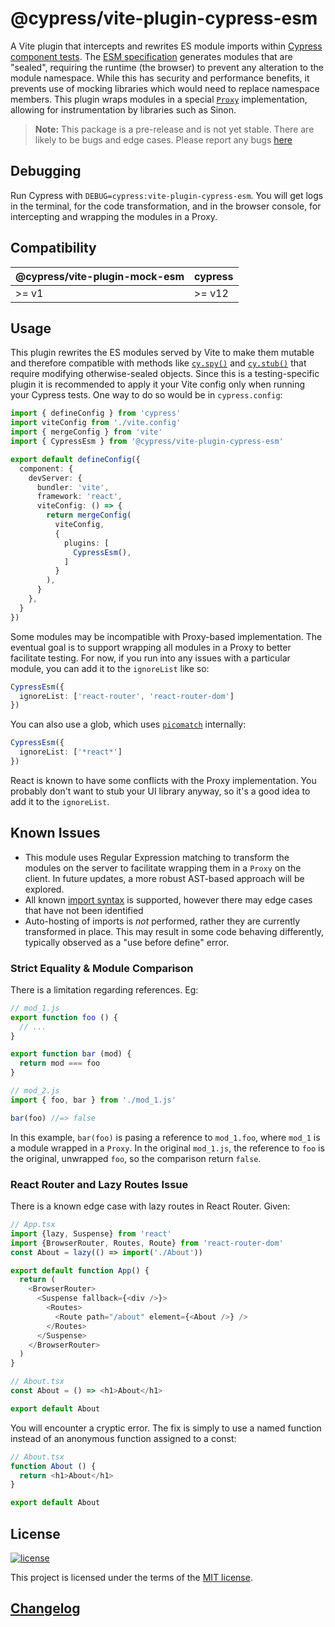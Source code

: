 # @cypress/vite-plugin-cypress-esm

A Vite plugin that intercepts and rewrites ES module imports within [Cypress component tests](https://docs.cypress.io/guides/component-testing/overview). The [ESM specification](https://tc39.es/ecma262/#sec-modules) generates modules that are "sealed", requiring the runtime (the browser) to prevent any alteration to the module namespace. While this has security and performance benefits, it prevents use of mocking libraries which would need to replace namespace members. This plugin wraps modules in a special [`Proxy`](https://developer.mozilla.org/en-US/docs/Web/JavaScript/Reference/Global_Objects/Proxy) implementation, allowing for instrumentation by libraries such as Sinon.

> **Note:** This package is a pre-release and is not yet stable. There are likely to be bugs and edge cases. Please report any bugs [here](https://github.com/cypress-io/cypress/issues/new?labels=npm:%20@cypress/vite-plugin-cypress-esm)

## Debugging

Run Cypress with `DEBUG=cypress:vite-plugin-cypress-esm`. You will get logs in the terminal, for the code transformation, and in the browser console, for intercepting and wrapping the modules in a Proxy. 
## Compatibility

| @cypress/vite-plugin-mock-esm | cypress |
| ------------------------ | ------- |
| >= v1                    | >= v12  |

## Usage

This plugin rewrites the ES modules served by Vite to make them mutable and therefore compatible with methods like [`cy.spy()`](https://docs.cypress.io/api/commands/spy) and [`cy.stub()`](https://docs.cypress.io/api/commands/stub) that require modifying otherwise-sealed objects. Since this is a testing-specific plugin it is recommended to apply it your Vite config only when running your Cypress tests. One way to do so would be in `cypress.config`:

```ts
import { defineConfig } from 'cypress'
import viteConfig from './vite.config'
import { mergeConfig } from 'vite'
import { CypressEsm } from '@cypress/vite-plugin-cypress-esm'

export default defineConfig({
  component: {
    devServer: {
      bundler: 'vite',
      framework: 'react',
      viteConfig: () => {
        return mergeConfig(
          viteConfig,
          {
            plugins: [
              CypressEsm(),
            ]
          }
        ),
      }
    },
  }
})
```

Some modules may be incompatible with Proxy-based implementation. The eventual goal is to support wrapping all modules in a Proxy to better facilitate testing. For now, if you run into any issues with a particular module, you can add it to the `ignoreList` like so:

```ts
CypressEsm({
  ignoreList: ['react-router', 'react-router-dom']
})
```

You can also use a glob, which uses [`picomatch`](https://github.com/micromatch/picomatch) internally:

```ts
CypressEsm({
  ignoreList: ['*react*']
})
```

React is known to have some conflicts with the Proxy implementation. You probably don't want to stub your UI library anyway, so it's a good idea to add it to the `ignoreList`.

## Known Issues

* This module uses Regular Expression matching to transform the modules on the server to facilitate wrapping them in a `Proxy` on the client. In future updates, a more robust AST-based approach will be explored. 
* All known [import syntax](https://developer.mozilla.org/en-US/docs/Web/JavaScript/Reference/Statements/import) is supported, however there may edge cases that have not been identified
* Auto-hosting of imports is *not* performed, rather they are currently transformed in place. This may result in some code behaving differently, typically observed as a "use before define" error.

### Strict Equality & Module Comparison

There is a limitation regarding references. Eg:

```js
// mod_1.js
export function foo () {
  // ...
}

export function bar (mod) {
  return mod === foo 
}

// mod_2.js
import { foo, bar } from './mod_1.js'

bar(foo) //=> false
```

In this example, `bar(foo)` is pasing a reference to `mod_1.foo`, where `mod_1` is a module wrapped in a `Proxy`. In the original `mod_1.js`, the reference to `foo` is the original, unwrapped `foo`, so the comparison return `false`.


### React Router and Lazy Routes Issue

There is a known edge case with lazy routes in React Router. Given:

```ts
// App.tsx
import {lazy, Suspense} from 'react'
import {BrowserRouter, Routes, Route} from 'react-router-dom'
const About = lazy(() => import('./About'))

export default function App() {
  return (
    <BrowserRouter>
      <Suspense fallback={<div />}>
        <Routes>
          <Route path="/about" element={<About />} />
        </Routes>
      </Suspense>
    </BrowserRouter>
  )
}

// About.tsx
const About = () => <h1>About</h1>

export default About
```

You will encounter a cryptic error. The fix is simply to use a named function instead of an anonymous function assigned to a const:

```ts
// About.tsx
function About () {
  return <h1>About</h1>
}

export default About
```

## License

[![license](https://img.shields.io/badge/license-MIT-green.svg)](https://github.com/cypress-io/cypress/blob/develop/LICENSE)

This project is licensed under the terms of the [MIT license](/LICENSE).

## [Changelog](./CHANGELOG.md)

